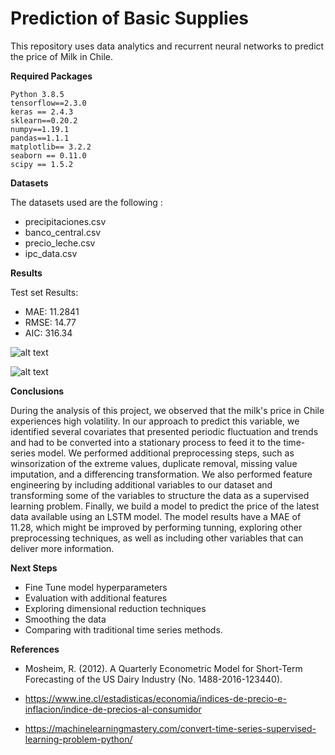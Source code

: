 # Prediction of Basic Supplies

This repository uses data analytics and recurrent neural networks to predict the price of Milk in Chile. 

**Required Packages**

    Python 3.8.5
    tensorflow==2.3.0
    keras == 2.4.3
    sklearn==0.20.2
    numpy==1.19.1
    pandas==1.1.1
    matplotlib== 3.2.2
    seaborn == 0.11.0
    scipy == 1.5.2

**Datasets**

The datasets used are the following : 

- precipitaciones.csv 
- banco_central.csv
- precio_leche.csv 
- ipc_data.csv


**Results**

Test set Results: 

- MAE: 11.2841
- RMSE: 14.77
- AIC:  316.34

![alt text](https://github.com/danisha20/SpikeChallenge/blob/main/lossfunc_epochs.png)

![alt text](https://github.com/danisha20/SpikeChallenge/blob/main/forecast.png)

**Conclusions**

During the analysis of this project, we observed that the milk's price in Chile experiences high volatility. In our approach to predict this variable, we identified several covariates that presented periodic fluctuation and trends and had to be converted into a stationary process to feed it to the time-series model. We performed additional preprocessing steps, such as winsorization of the extreme values, duplicate removal,  missing value imputation, and a differencing transformation. We also performed feature engineering by including additional variables to our dataset and transforming some of the variables to structure the data as a supervised learning problem. Finally, we build a model to predict the price of the latest data available using an LSTM model. The model results have a MAE of 11.28, which might be improved by performing tunning, exploring other preprocessing techniques, as well as including other variables that can deliver more information. 


**Next Steps**

- Fine Tune model hyperparameters 
- Evaluation with additional features
- Exploring dimensional reduction techniques
- Smoothing the data 
- Comparing with traditional time series methods. 

**References**

- Mosheim, R. (2012). A Quarterly Econometric Model for Short-Term Forecasting of the US Dairy Industry (No. 1488-2016-123440).

- https://www.ine.cl/estadisticas/economia/indices-de-precio-e-inflacion/indice-de-precios-al-consumidor

- https://machinelearningmastery.com/convert-time-series-supervised-learning-problem-python/
